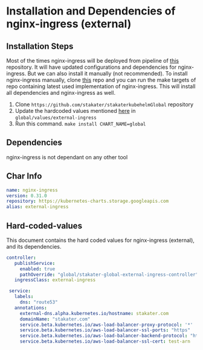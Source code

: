 # Installation and Dependencies of nginx-ingress (external)

## Installation Steps

Most of the times nginx-ingress will be deployed from pipeline of [this](https://github.com/stakater/stakaterkubehelmGlobal) repository. It will have updated configurations and dependencies for nginx-ingress. But we can also install it manually (not recommended). To install nginx-ingress manually, clone [this](https://github.com/stakater/stakaterkubehelmGlobal) repo and you can run the make targets of repo containing latest used implementation of nginx-ingress. This will install all dependencies and nginx-ingress as well.

1. Clone `https://github.com/stakater/stakaterkubehelmGlobal` repository
2. Update the hardcoded values mentioned [here](#Hard-coded-values) in `global/values/external-ingress`
3. Run this command. `make install CHART_NAME=global`

## Dependencies

nginx-ingress is not dependant on any other tool

## Char Info

```yaml
name: nginx-ingress
version: 0.31.0
repository: https://kubernetes-charts.storage.googleapis.com
alias: external-ingress
```

## Hard-coded-values

This document contains the hard coded values for nginx-ingress (external), and its dependencies.

```yaml
controller:
   publishService:
     enabled: true
     pathOverride: "global/stakater-global-external-ingress-controller"
   ingressClass: external-ingress

 service:
   labels:
     dns: "route53"
   annotations:
     external-dns.alpha.kubernetes.io/hostname: stakater.com
     domainName: "stakater.com"
     service.beta.kubernetes.io/aws-load-balancer-proxy-protocol: '*'
     service.beta.kubernetes.io/aws-load-balancer-ssl-ports: "https"
     service.beta.kubernetes.io/aws-load-balancer-backend-protocol: "http"
     service.beta.kubernetes.io/aws-load-balancer-ssl-cert: test-arn
```